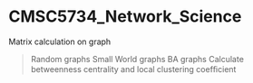 # CMSC5734_Network_Science

Matrix calculation on graph

>Random graphs
>Small World 
>graphs BA graphs 
Calculate betweenness centrality and local clustering coefﬁcient 
